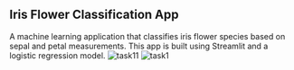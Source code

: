 ## Iris Flower Classification App
A machine learning application that classifies iris flower species based on sepal and petal measurements. This app is built using Streamlit and a logistic regression model.
![task11](https://github.com/user-attachments/assets/b99e9550-75b6-47d6-8f4b-a83fbd77d874)
![task1](https://github.com/user-attachments/assets/309348ed-14db-4e2c-9245-39778b7954ac)

